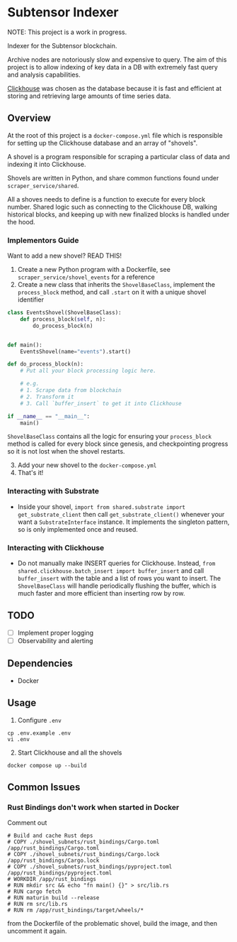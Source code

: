 # Subtensor Indexer

NOTE: This project is a work in progress.

Indexer for the Subtensor blockchain.

Archive nodes are notoriously slow and expensive to query. The aim of this project is to allow indexing of key data in a DB with extremely fast query and analysis capabilities.

[Clickhouse](https://clickhouse.com/docs/en/intro) was chosen as the database because it is fast and efficient at storing and retrieving large amounts of time series data.

## Overview

At the root of this project is a `docker-compose.yml` file which is responsible for setting up the Clickhouse database and an array of "shovels".

A shovel is a program responsible for scraping a particular class of data and indexing it into Clickhouse.

Shovels are written in Python, and share common functions found under `scraper_service/shared`.

All a shoves needs to define is a function to execute for every block number. Shared logic such as connecting to the Clickhouse DB, walking historical blocks, and keeping up with new finalized blocks is handled under the hood.

### Implementors Guide

Want to add a new shovel? READ THIS!

1. Create a new Python program with a Dockerfile, see `scraper_service/shovel_events` for a reference
2. Create a new class that inherits the `ShovelBaseClass`, implement the `process_block` method, and call `.start` on it with a unique shovel identifier

```python
class EventsShovel(ShovelBaseClass):
    def process_block(self, n):
        do_process_block(n)


def main():
    EventsShovel(name="events").start()

def do_process_block(n):
    # Put all your block processing logic here.

    # e.g.
    # 1. Scrape data from blockchain
    # 2. Transform it
    # 3. Call `buffer_insert` to get it into Clickhouse

if __name__ == "__main__":
    main()
```

`ShovelBaseClass` contains all the logic for ensuring your `process_block` method is called for every block since genesis, and checkpointing progress so it is not lost when the shovel restarts.

3. Add your new shovel to the `docker-compose.yml`
4. That's it!

### Interacting with Substrate

- Inside your shovel, `import from shared.substrate import get_substrate_client` then call `get_substrate_client()` whenever your want a `SubstrateInterface` instance. It implements the singleton pattern, so is only implemented once and reused.

### Interacting with Clickhouse

- Do not manually make INSERT queries for Clickhouse. Instead, `from shared.clickhouse.batch_insert import buffer_insert` and call `buffer_insert` with the table and a list of rows you want to insert. The `ShovelBaseClass` will handle periodically flushing the buffer, which is much faster and more efficient than inserting row by row.

## TODO

- [ ] Implement proper logging
- [ ] Observability and alerting

## Dependencies

- Docker

## Usage

1. Configure `.env`

```
cp .env.example .env
vi .env
```

2. Start Clickhouse and all the shovels

```
docker compose up --build
```

## Common Issues

### Rust Bindings don't work when started in Docker

Comment out

```
# Build and cache Rust deps
# COPY ./shovel_subnets/rust_bindings/Cargo.toml /app/rust_bindings/Cargo.toml
# COPY ./shovel_subnets/rust_bindings/Cargo.lock /app/rust_bindings/Cargo.lock
# COPY ./shovel_subnets/rust_bindings/pyproject.toml /app/rust_bindings/pyproject.toml
# WORKDIR /app/rust_bindings
# RUN mkdir src && echo "fn main() {}" > src/lib.rs
# RUN cargo fetch
# RUN maturin build --release
# RUN rm src/lib.rs
# RUN rm /app/rust_bindings/target/wheels/*
```

from the Dockerfile of the problematic shovel, build the image, and then uncomment it again.
